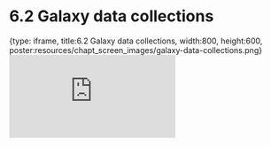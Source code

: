 # 6.2 Galaxy data collections
 
{type: iframe, title:6.2 Galaxy data collections, width:800, height:600, poster:resources/chapt_screen_images/galaxy-data-collections.png}
![](https://vgaysin1.github.io/CURE-MicrobialMysteries-test/galaxy-data-collections.html)
 

 
